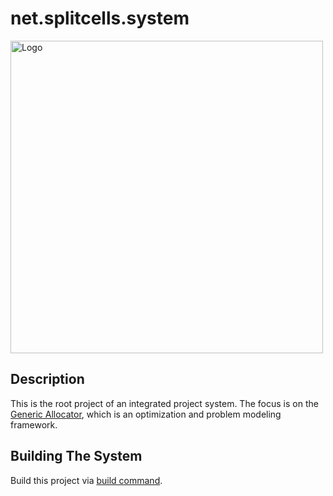 # net.splitcells.system

<img src="http://splitcells.net/net/splitcells/martins/avots/website/images/license.standard/starting-to-learn-how-to-draw-a-face.jpg" height="500" alt="Logo"/>

## Description

This is the root project of an integrated project system.
The focus is on the [Generic Allocator](../net.splitcells.gel/README.md),
which is an optimization and problem modeling framework.

## Building The System

Build this project via [build command](./bin/build).
